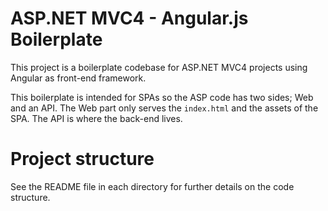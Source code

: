 ASP.NET MVC4 - Angular.js Boilerplate
===

This project is a boilerplate codebase for ASP.NET MVC4 projects using Angular as front-end framework.

This boilerplate is intended for SPAs so the ASP code has two sides; Web and an API. The Web part only serves the `index.html` and the assets of the SPA. The API is where the back-end lives.

# Project structure

See the README file in each directory for further details on the code structure.
